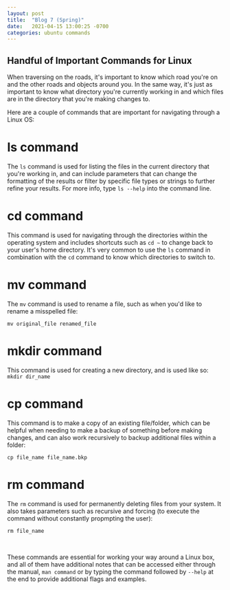 ```yaml
---
layout: post
title:  "Blog 7 (Spring)"
date:   2021-04-15 13:00:25 -0700
categories: ubuntu commands
---
```


## Handful of Important Commands for Linux

When traversing on the roads, it's important to know which road you're on and the other roads and objects around you. In the same way, it's just as important to know what directory you're currently working in and which files are in the directory that you're making changes to.

Here are a couple of commands that are important for navigating through a Linux OS:

# ls command
The `ls` command is used for listing the files in the current directory that you're working in, and can include parameters that can change the formatting of the results or filter by specific file types or strings to further refine your results. For more info, type `ls --help` into the command line.

# cd command
This command is used for navigating through the directories within the operating system and includes shortcuts such as `cd ~` to change back to your user's home directory. It's very common to use the `ls` command in combination with the `cd` command to know which directories to switch to.

# mv command
The `mv` command is used to rename a file, such as when you'd like to rename a misspelled file:

`mv original_file renamed_file`

# mkdir command
This command is used for creating a new directory, and is used like so:
`mkdir dir_name`

# cp command
This command is to make a copy of an existing file/folder, which can be helpful when needing to make a backup of something before making changes, and can also work recursively to backup additional files within a folder:

`cp file_name file_name.bkp`

# rm command
The `rm` command is used for permanently deleting files from your system. It also takes parameters such as recursive and forcing (to execute the command without constantly propmpting the user):

`rm file_name`

<br>

These commands are essential for working your way around a Linux box, and all of them have additional notes that can be accessed either through the manual, `man command` or by typing the command followed by `--help` at the end to provide additional flags and examples.
